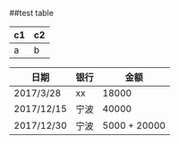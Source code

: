 ##test table

c1 | c2
-|-
a  | b

日期 | 银行 | 金额
-|-|-
2017/3/28 | xx  | 18000
2017/12/15 | 宁波 | 40000
2017/12/30 | 宁波 | 5000 + 20000


